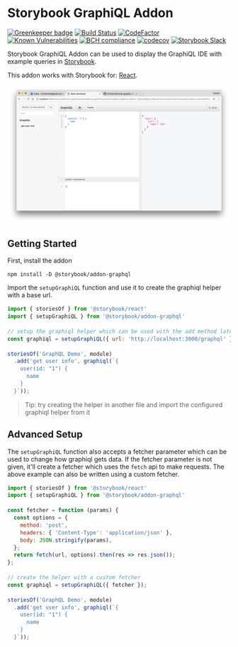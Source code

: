 # Storybook GraphiQL Addon

[![Greenkeeper badge](https://badges.greenkeeper.io/storybooks/storybook.svg)](https://greenkeeper.io/)
[![Build Status](https://travis-ci.org/storybooks/storybook.svg?branch=master)](https://travis-ci.org/storybooks/storybook)
[![CodeFactor](https://www.codefactor.io/repository/github/storybooks/storybook/badge)](https://www.codefactor.io/repository/github/storybooks/storybook)
[![Known Vulnerabilities](https://snyk.io/test/github/storybooks/storybook/8f36abfd6697e58cd76df3526b52e4b9dc894847/badge.svg)](https://snyk.io/test/github/storybooks/storybook/8f36abfd6697e58cd76df3526b52e4b9dc894847)
[![BCH compliance](https://bettercodehub.com/edge/badge/storybooks/storybook)](https://bettercodehub.com/results/storybooks/storybook) [![codecov](https://codecov.io/gh/storybooks/storybook/branch/master/graph/badge.svg)](https://codecov.io/gh/storybooks/storybook)
[![Storybook Slack](https://storybooks-slackin.herokuapp.com/badge.svg)](https://storybooks-slackin.herokuapp.com/)

Storybook GraphiQL Addon can be used to display the GraphiQL IDE with example queries in [Storybook](https://storybooks.js.org).

This addon works with Storybook for:
[React](https://github.com/storybooks/storybook/tree/master/app/react).

![Screenshot](docs/screenshot.png)

## Getting Started

First, install the addon

```shell
npm install -D @storybook/addon-graphql
```

Import the `setupGraphiQL` function and use it to create the graphiql helper with a base url.

```js
import { storiesOf } from '@storybook/react'
import { setupGraphiQL } from '@storybook/addon-graphql'

// setup the graphiql helper which can be used with the add method later
const graphiql = setupGraphiQL({ url: 'http://localhost:3000/graphql' });

storiesOf('GraphQL Demo', module)
  .add('get user info', graphiql(`{
    user(id: "1") {
      name
    }
  }`));
```

> Tip: try creating the helper in another file and import the configured graphiql helper from it

## Advanced Setup

The `setupGraphiQL` function also accepts a fetcher parameter which can be used to change how graphiql gets data. If the fetcher parameter is not given, it'll create a fetcher which uses the `fetch` api to make requests. The above example can also be written using a custom fetcher.

```js
import { storiesOf } from '@storybook/react'
import { setupGraphiQL } from '@storybook/addon-graphql'

const fetcher = function (params) {
  const options = {
    method: 'post',
    headers: { 'Content-Type': 'application/json' },
    body: JSON.stringify(params),
  };
  return fetch(url, options).then(res => res.json());
};

// create the helper with a custom fetcher
const graphiql = setupGraphiQL({ fetcher });

storiesOf('GraphQL Demo', module)
  .add('get user info', graphiql(`{
    user(id: "1") {
      name
    }
  }`));
```
